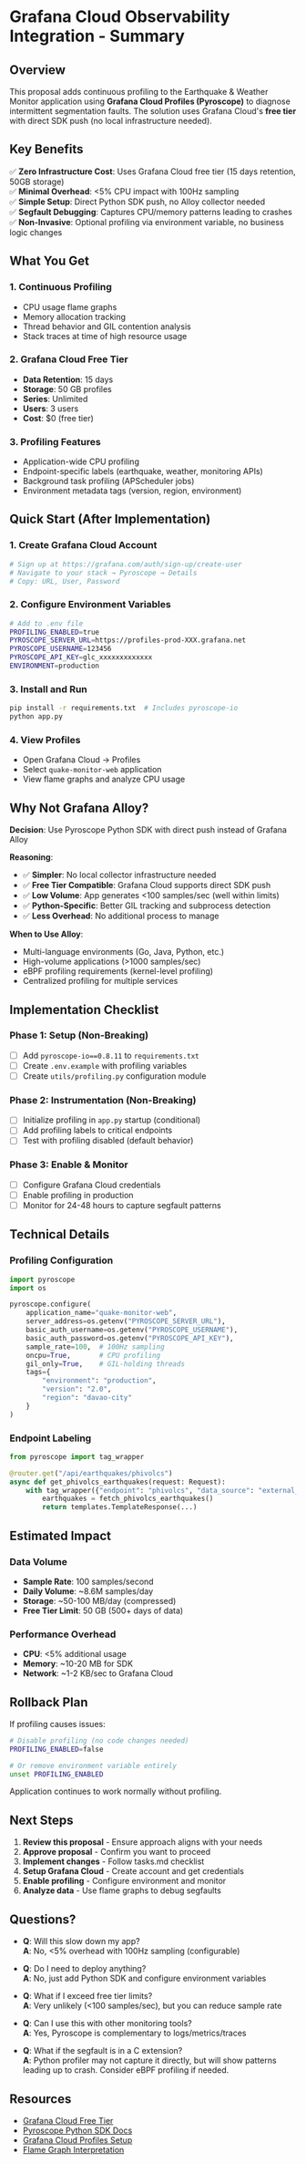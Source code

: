 # Grafana Cloud Observability Integration - Summary

## Overview

This proposal adds continuous profiling to the Earthquake & Weather Monitor application using **Grafana Cloud Profiles (Pyroscope)** to diagnose intermittent segmentation faults. The solution uses Grafana Cloud's **free tier** with direct SDK push (no local infrastructure needed).

## Key Benefits

✅ **Zero Infrastructure Cost**: Uses Grafana Cloud free tier (15 days retention, 50GB storage)  
✅ **Minimal Overhead**: <5% CPU impact with 100Hz sampling  
✅ **Simple Setup**: Direct Python SDK push, no Alloy collector needed  
✅ **Segfault Debugging**: Captures CPU/memory patterns leading to crashes  
✅ **Non-Invasive**: Optional profiling via environment variable, no business logic changes  

## What You Get

### 1. Continuous Profiling
- CPU usage flame graphs
- Memory allocation tracking
- Thread behavior and GIL contention analysis
- Stack traces at time of high resource usage

### 2. Grafana Cloud Free Tier
- **Data Retention**: 15 days
- **Storage**: 50 GB profiles
- **Series**: Unlimited
- **Users**: 3 users
- **Cost**: $0 (free tier)

### 3. Profiling Features
- Application-wide CPU profiling
- Endpoint-specific labels (earthquake, weather, monitoring APIs)
- Background task profiling (APScheduler jobs)
- Environment metadata tags (version, region, environment)

## Quick Start (After Implementation)

### 1. Create Grafana Cloud Account
```bash
# Sign up at https://grafana.com/auth/sign-up/create-user
# Navigate to your stack → Pyroscope → Details
# Copy: URL, User, Password
```

### 2. Configure Environment Variables
```bash
# Add to .env file
PROFILING_ENABLED=true
PYROSCOPE_SERVER_URL=https://profiles-prod-XXX.grafana.net
PYROSCOPE_USERNAME=123456
PYROSCOPE_API_KEY=glc_xxxxxxxxxxxxx
ENVIRONMENT=production
```

### 3. Install and Run
```bash
pip install -r requirements.txt  # Includes pyroscope-io
python app.py
```

### 4. View Profiles
- Open Grafana Cloud → Profiles
- Select `quake-monitor-web` application
- View flame graphs and analyze CPU usage

## Why Not Grafana Alloy?

**Decision**: Use Pyroscope Python SDK with direct push instead of Grafana Alloy

**Reasoning**:
- ✅ **Simpler**: No local collector infrastructure needed
- ✅ **Free Tier Compatible**: Grafana Cloud supports direct SDK push
- ✅ **Low Volume**: App generates <100 samples/sec (well within limits)
- ✅ **Python-Specific**: Better GIL tracking and subprocess detection
- ✅ **Less Overhead**: No additional process to manage

**When to Use Alloy**:
- Multi-language environments (Go, Java, Python, etc.)
- High-volume applications (>1000 samples/sec)
- eBPF profiling requirements (kernel-level profiling)
- Centralized profiling for multiple services

## Implementation Checklist

### Phase 1: Setup (Non-Breaking)
- [ ] Add `pyroscope-io==0.8.11` to `requirements.txt`
- [ ] Create `.env.example` with profiling variables
- [ ] Create `utils/profiling.py` configuration module

### Phase 2: Instrumentation (Non-Breaking)
- [ ] Initialize profiling in `app.py` startup (conditional)
- [ ] Add profiling labels to critical endpoints
- [ ] Test with profiling disabled (default behavior)

### Phase 3: Enable & Monitor
- [ ] Configure Grafana Cloud credentials
- [ ] Enable profiling in production
- [ ] Monitor for 24-48 hours to capture segfault patterns

## Technical Details

### Profiling Configuration
```python
import pyroscope
import os

pyroscope.configure(
    application_name="quake-monitor-web",
    server_address=os.getenv("PYROSCOPE_SERVER_URL"),
    basic_auth_username=os.getenv("PYROSCOPE_USERNAME"),
    basic_auth_password=os.getenv("PYROSCOPE_API_KEY"),
    sample_rate=100,  # 100Hz sampling
    oncpu=True,       # CPU profiling
    gil_only=True,    # GIL-holding threads
    tags={
        "environment": "production",
        "version": "2.0",
        "region": "davao-city"
    }
)
```

### Endpoint Labeling
```python
from pyroscope import tag_wrapper

@router.get("/api/earthquakes/phivolcs")
async def get_phivolcs_earthquakes(request: Request):
    with tag_wrapper({"endpoint": "phivolcs", "data_source": "external_api"}):
        earthquakes = fetch_phivolcs_earthquakes()
        return templates.TemplateResponse(...)
```

## Estimated Impact

### Data Volume
- **Sample Rate**: 100 samples/second
- **Daily Volume**: ~8.6M samples/day
- **Storage**: ~50-100 MB/day (compressed)
- **Free Tier Limit**: 50 GB (500+ days of data)

### Performance Overhead
- **CPU**: <5% additional usage
- **Memory**: ~10-20 MB for SDK
- **Network**: ~1-2 KB/sec to Grafana Cloud

## Rollback Plan

If profiling causes issues:
```bash
# Disable profiling (no code changes needed)
PROFILING_ENABLED=false

# Or remove environment variable entirely
unset PROFILING_ENABLED
```

Application continues to work normally without profiling.

## Next Steps

1. **Review this proposal** - Ensure approach aligns with your needs
2. **Approve proposal** - Confirm you want to proceed
3. **Implement changes** - Follow tasks.md checklist
4. **Setup Grafana Cloud** - Create account and get credentials
5. **Enable profiling** - Configure environment and monitor
6. **Analyze data** - Use flame graphs to debug segfaults

## Questions?

- **Q**: Will this slow down my app?  
  **A**: No, <5% overhead with 100Hz sampling (configurable)

- **Q**: Do I need to deploy anything?  
  **A**: No, just add Python SDK and configure environment variables

- **Q**: What if I exceed free tier limits?  
  **A**: Very unlikely (<100 samples/sec), but you can reduce sample rate

- **Q**: Can I use this with other monitoring tools?  
  **A**: Yes, Pyroscope is complementary to logs/metrics/traces

- **Q**: What if the segfault is in a C extension?  
  **A**: Python profiler may not capture it directly, but will show patterns leading up to crash. Consider eBPF profiling if needed.

## Resources

- [Grafana Cloud Free Tier](https://grafana.com/pricing/)
- [Pyroscope Python SDK Docs](https://grafana.com/docs/pyroscope/latest/configure-client/language-sdks/python/)
- [Grafana Cloud Profiles Setup](https://grafana.com/docs/grafana-cloud/monitor-applications/profiles/)
- [Flame Graph Interpretation](https://www.brendangregg.com/flamegraphs.html)
